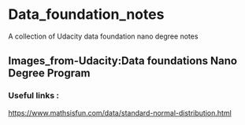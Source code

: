 # Data_foundation_notes
A collection of Udacity data foundation nano degree notes 
## Images_from-Udacity:Data foundations Nano Degree Program
### Useful links :
https://www.mathsisfun.com/data/standard-normal-distribution.html 

